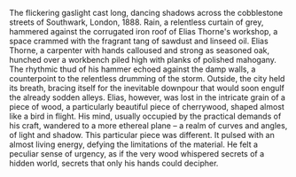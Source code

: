 The flickering gaslight cast long, dancing shadows across the cobblestone streets of Southwark, London, 1888.  Rain, a relentless curtain of grey, hammered against the corrugated iron roof of Elias Thorne's workshop, a space crammed with the fragrant tang of sawdust and linseed oil. Elias Thorne, a carpenter with hands calloused and strong as seasoned oak, hunched over a workbench piled high with planks of polished mahogany.  The rhythmic thud of his hammer echoed against the damp walls, a counterpoint to the relentless drumming of the storm.  Outside, the city held its breath, bracing itself for the inevitable downpour that would soon engulf the already sodden alleys.  Elias, however, was lost in the intricate grain of a piece of wood, a particularly beautiful piece of cherrywood, shaped almost like a bird in flight.  His mind, usually occupied by the practical demands of his craft, wandered to a more ethereal plane – a realm of curves and angles, of light and shadow.  This particular piece was different.  It pulsed with an almost living energy, defying the limitations of the material.  He felt a peculiar sense of urgency, as if the very wood whispered secrets of a hidden world, secrets that only his hands could decipher.

